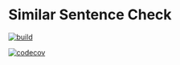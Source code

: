 # Similar Sentence Check

[![build](https://github.com/Soontao/similar/actions/workflows/go.yml/badge.svg)](https://github.com/Soontao/similar/actions/workflows/go.yml)

[![codecov](https://codecov.io/gh/Soontao/similar/branch/main/graph/badge.svg?token=hfsoMNTwZW)](https://codecov.io/gh/Soontao/similar)